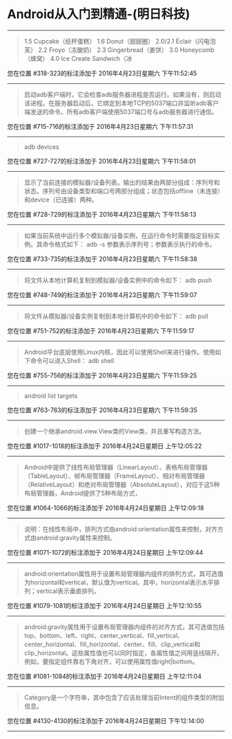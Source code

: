 # Android从入门到精通-(明日科技)

---

> 1.5 Cupcake（纸杯蛋糕） 1.6 Donut（甜甜圈） 2.0/2.1 Éclair（闪电泡芙） 2.2 Froyo（冻酸奶） 2.3 Gingerbread（姜饼） 3.0 Honeycomb（蜂窝） 4.0 Ice Create Sandwich（冰

您在位置 #318-323的标注添加于 2016年4月23日星期六 下午11:52:45

---

> 启动adb客户端时，它会检查adb服务器进程是否运行。如果没有，则启动该进程。在服务器启动后，它绑定到本地TCP的5037端口并监听adb客户端发送的命令。所有adb客户端使用5037端口号与adb服务器进行通信。

您在位置 #715-716的标注添加于 2016年4月23日星期六 下午11:57:31

---

> adb devices

您在位置 #727-727的标注添加于 2016年4月23日星期六 下午11:58:01

---

> 显示了当前连接的模拟器/设备列表。输出的结果由两部分组成：序列号和状态。序列号由设备类型和端口号两部分组成；状态包括offline（未连接）和device（已连接）两种。

您在位置 #728-729的标注添加于 2016年4月23日星期六 下午11:58:13

---

> 如果当前系统中运行多个模拟器/设备实例，在运行命令时需要指定目标实例。其命令格式如下： adb -s <serialNumber> <command> <serialNumber>参数表示序列号；<command>参数表示执行的命令。

您在位置 #733-735的标注添加于 2016年4月23日星期六 下午11:58:38

---

> 将文件从本地计算机复制到模拟器/设备实例中的命令如下： adb push <local> <remote>

您在位置 #748-749的标注添加于 2016年4月23日星期六 下午11:59:07

---

> 将文件从模拟器/设备实例复制到本地计算机中的命令如下： adb pull <remote> <local>

您在位置 #751-752的标注添加于 2016年4月23日星期六 下午11:59:17

---

> Android平台底层使用Linux内核，因此可以使用Shell来进行操作。使用如下命令可以进入Shell： adb shell

您在位置 #755-756的标注添加于 2016年4月23日星期六 下午11:59:25

---

> android list targets

您在位置 #763-763的标注添加于 2016年4月23日星期六 下午11:59:35

---

> 创建一个继承android.view.View类的View类，并且重写构造方法。

您在位置 #1017-1018的标注添加于 2016年4月24日星期日 上午12:05:22

---

> Android中提供了线性布局管理器（LinearLayout）、表格布局管理器（TableLayout）、帧布局管理器（FrameLayout）、相对布局管理器（RelativeLayout）和绝对布局管理器（AbsoluteLayout），对应于这5种布局管理器，Android提供了5种布局方式，

您在位置 #1064-1066的标注添加于 2016年4月24日星期日 上午12:09:18

---

> 说明：在线性布局中，排列方式由android:orientation属性来控制，对齐方式由android:gravity属性来控制。

您在位置 #1071-1072的标注添加于 2016年4月24日星期日 上午12:09:44

---

> android:orientation属性用于设置布局管理器内组件的排列方式，其可选值为horizontal和vertical，默认值为vertical。其中，horizontal表示水平排列；vertical表示垂直排列。

您在位置 #1079-1081的标注添加于 2016年4月24日星期日 上午12:10:55

---

> android:gravity属性用于设置布局管理器内组件的对齐方式，其可选值包括top、bottom、left、right、center_vertical、fill_vertical、center_horizontal、fill_horizontal、center、fill、clip_vertical和clip_horizontal。这些属性值也可以同时指定，各属性值之间用竖线隔开。例如，要指定组件靠右下角对齐，可以使用属性值right|bottom。

您在位置 #1081-1084的标注添加于 2016年4月24日星期日 上午12:11:04

---

> Category是一个字符串，其中包含了应该处理当前Intent的组件类型的附加信息。

您在位置 #4130-4130的标注添加于 2016年4月24日星期日 下午12:14:00

---

